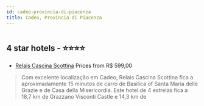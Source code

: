 ```yaml
---
id: cadeo-provincia-di-piacenza
title: Cadeo, Provincia di Piacenza
---
```


<center><img src="https://i.travelapi.com/hotels/36000000/35090000/35080800/35080761/6cab0953_z.jpg" alt="" /></center>


##  4 star hotels - ⭐️⭐️⭐️⭐️

-    [Relais Cascina Scottina](https://www.hurb.com/br/aud/https://www.hurb.com/br/hotels/cadeo/relais-cascina-scottina-HT-90EX?cmp=18055) Prices from R$ 599,00
   > Com excelente localização em Cadeo, Relais Cascina Scottina fica a aproximadamente 15 minutos de carro de Basilica of Santa Maria delle Grazie e de Casa della Misericordia.  Este hotel de 4 estrelas fica a 18,7 km de Grazzano Visconti  Castle e 14,3 km de
